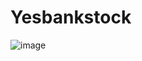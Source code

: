 # Yesbankstock
![image](https://user-images.githubusercontent.com/106916980/201544055-dca793fb-62e4-4bf5-bfb2-f8ca7fa4c48d.png)
